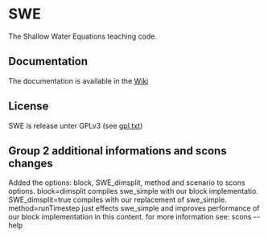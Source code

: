 SWE
===

The Shallow Water Equations teaching code.

Documentation
-------------

The documentation is available in the [Wiki](https://github.com/TUM-I5/SWE/wiki)

License
-------

SWE is release unter GPLv3 (see [gpl.txt](gpl.txt))

Group 2 additional informations and scons changes
-------------------------------------------------

Added the options: block, SWE_dimsplit, method and scenario to scons options.
block=dimsplit compiles swe_simple with our block implementatio.
SWE_dimsplit=true compiles with our replacement of swe_simple.
method=runTimestep just effects swe_simple and improves performance of our block implementation in this content. 
for more information see: scons --help 
